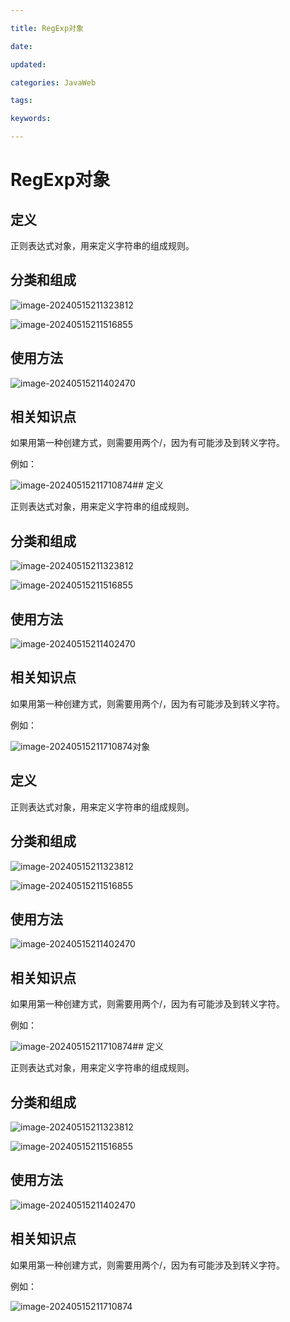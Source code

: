 ```yaml
---

title: RegExp对象

date: 

updated: 

categories: JavaWeb

tags: 

keywords: 

---
```

# RegExp对象

## 定义

正则表达式对象，用来定义字符串的组成规则。

## 分类和组成

![image-20240515211323812](../TyporaImage/image-20240515211323812.png)

![image-20240515211516855](../TyporaImage/image-20240515211516855.png)

## 使用方法

![image-20240515211402470](../TyporaImage/image-20240515211402470.png)



## 相关知识点

如果用第一种创建方式，则需要用两个/，因为有可能涉及到转义字符。

例如：

![image-20240515211710874](../TyporaImage/image-20240515211710874.png)## 定义

正则表达式对象，用来定义字符串的组成规则。

## 分类和组成

![image-20240515211323812](../TyporaImage/image-20240515211323812.png)

![image-20240515211516855](../TyporaImage/image-20240515211516855.png)

## 使用方法

![image-20240515211402470](../TyporaImage/image-20240515211402470.png)



## 相关知识点

如果用第一种创建方式，则需要用两个/，因为有可能涉及到转义字符。

例如：

![image-20240515211710874](../TyporaImage/image-20240515211710874.png)对象

## 定义

正则表达式对象，用来定义字符串的组成规则。

## 分类和组成

![image-20240515211323812](../TyporaImage/image-20240515211323812.png)

![image-20240515211516855](../TyporaImage/image-20240515211516855.png)

## 使用方法

![image-20240515211402470](../TyporaImage/image-20240515211402470.png)



## 相关知识点

如果用第一种创建方式，则需要用两个/，因为有可能涉及到转义字符。

例如：

![image-20240515211710874](../TyporaImage/image-20240515211710874.png)## 定义

正则表达式对象，用来定义字符串的组成规则。

## 分类和组成

![image-20240515211323812](../TyporaImage/image-20240515211323812.png)

![image-20240515211516855](../TyporaImage/image-20240515211516855.png)

## 使用方法

![image-20240515211402470](../TyporaImage/image-20240515211402470.png)



## 相关知识点

如果用第一种创建方式，则需要用两个/，因为有可能涉及到转义字符。

例如：

![image-20240515211710874](../TyporaImage/image-20240515211710874.png)